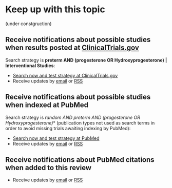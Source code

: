 Keep up with this topic
=========================

(under constgruction)

Receive notifications about possible studies when results posted at [ClinicalTrials.gov](http://clinicaltrials.gov)
-------------------------
Search strategy is **preterm AND (progesterone OR Hydroxyprogesterone) | Interventional Studies**:

* [Search now and test strategy at ClinicalTrials.gov](https://clinicaltrials.gov/ct2/results?term=preterm+AND+%28progesterone+OR+Hydroxyprogesterone%29&type=Intr&rslt=&recr=&age_v=&gndr=&cond=&intr=&titles=&outc=&spons=&lead=&id=&state1=&cntry1=&state2=&cntry2=&state3=&cntry3=&locn=&rcv_s=&rcv_e=&lup_s=&lup_e=)
* Receive updates by [email](https://feedburner.google.com/fb/a/mailverify?uri=ClinicaltrialsgovPretermBirth&amp;loc=en_US) or [RSS](http://feeds.feedburner.com/ClinicaltrialsgovPretermBirth?format=xml)

Receive notifications about possible studies when indexed at PubMed
-------------------------
Search strategy is **random* AND preterm AND (progesterone OR Hydroxyprogesterone)** (publication types not used as search terms in order to avoid missing trials awaiting indexing by PubMed):

* [Search now and test strategy at PubMed](https://www.ncbi.nlm.nih.gov/pubmed/?term=random*+AND+preterm+AND+(progest*+OR+Hydroxyprogest*))
* Receive updates by [email](https://feedburner.google.com/fb/a/mailverify?uri=PubmedPretermBirth&loc=en_US) or [RSS](http://feeds.feedburner.com/PubmedPretermBirth)

Receive notifications about PubMed citations when added to this review
-------------------------
* Receive updates by [email](https://feedburner.google.com/fb/a/mailverify?uri=OpenmetaanalysisPretermBirth&amp;loc=en_US) or [RSS](http://feeds.feedburner.com/OpenmetaanalysisPretermBirth)
